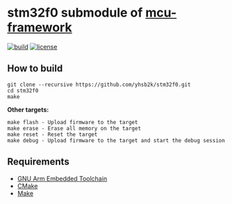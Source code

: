 # stm32f0 submodule of [mcu-framework](https://github.com/yhsb2k/mcu-framework)

[![build](https://github.com/yhsb2k/stm32f0/workflows/build/badge.svg)](https://github.com/yhsb2k/stm32f0/actions?workflow=build)
[![license](https://img.shields.io/github/license/yhsb2k/stm32f0?color=blue)](https://github.com/yhsb2k/stm32f0/blob/master/LICENSE)

## How to build
```
git clone --recursive https://github.com/yhsb2k/stm32f0.git
cd stm32f0
make
```
**Other targets:**
```
make flash - Upload firmware to the target
make erase - Erase all memory on the target
make reset - Reset the target
make debug - Upload firmware to the target and start the debug session
```

## Requirements
* [GNU Arm Embedded Toolchain](https://developer.arm.com/tools-and-software/open-source-software/developer-tools/gnu-toolchain/gnu-rm/downloads)
* [CMake](https://cmake.org/download)
* [Make](http://gnuwin32.sourceforge.net/packages/make.htm)
